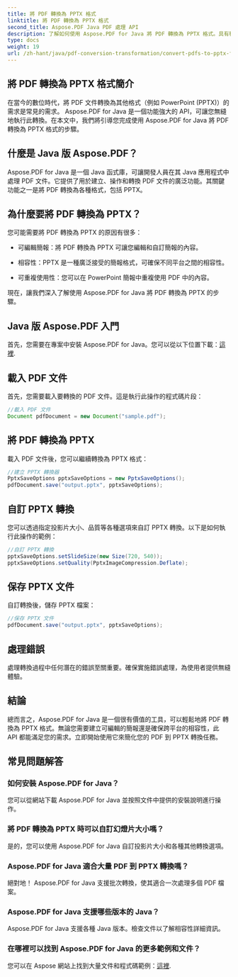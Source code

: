 ```yaml
---
title: 將 PDF 轉換為 PPTX 格式
linktitle: 將 PDF 轉換為 PPTX 格式
second_title: Aspose.PDF Java PDF 處理 API
description: 了解如何使用 Aspose.PDF for Java 將 PDF 轉換為 PPTX 格式。具有程式碼範例的逐步指南可實現無縫轉換。
type: docs
weight: 19
url: /zh-hant/java/pdf-conversion-transformation/convert-pdfs-to-pptx-format/
---
```


## 將 PDF 轉換為 PPTX 格式簡介

在當今的數位時代，將 PDF 文件轉換為其他格式（例如 PowerPoint (PPTX)）的需求是常見的需求。 Aspose.PDF for Java 是一個功能強大的 API，可讓您無縫地執行此轉換。在本文中，我們將引導您完成使用 Aspose.PDF for Java 將 PDF 轉換為 PPTX 格式的步驟。

## 什麼是 Java 版 Aspose.PDF？

Aspose.PDF for Java 是一個 Java 函式庫，可讓開發人員在其 Java 應用程式中處理 PDF 文件。它提供了用於建立、操作和轉換 PDF 文件的廣泛功能。其關鍵功能之一是將 PDF 轉換為各種格式，包括 PPTX。

## 為什麼要將 PDF 轉換為 PPTX？

您可能需要將 PDF 轉換為 PPTX 的原因有很多：

- 可編輯簡報：將 PDF 轉換為 PPTX 可讓您編輯和自訂簡報的內容。

- 相容性：PPTX 是一種廣泛接受的簡報格式，可確保不同平台之間的相容性。

- 可重複使用性：您可以在 PowerPoint 簡報中重複使用 PDF 中的內容。

現在，讓我們深入了解使用 Aspose.PDF for Java 將 PDF 轉換為 PPTX 的步驟。

## Java 版 Aspose.PDF 入門

首先，您需要在專案中安裝 Aspose.PDF for Java。您可以從以下位置下載：[這裡](https://releases.aspose.com/pdf/java/).

## 載入 PDF 文件

首先，您需要載入要轉換的 PDF 文件。這是執行此操作的程式碼片段：

```java
//載入 PDF 文件
Document pdfDocument = new Document("sample.pdf");
```

## 將 PDF 轉換為 PPTX

載入 PDF 文件後，您可以繼續轉換為 PPTX 格式：

```java
//建立 PPTX 轉換器
PptxSaveOptions pptxSaveOptions = new PptxSaveOptions();
pdfDocument.save("output.pptx", pptxSaveOptions);
```

## 自訂 PPTX 轉換

您可以透過指定投影片大小、品質等各種選項來自訂 PPTX 轉換。以下是如何執行此操作的範例：

```java
//自訂 PPTX 轉換
pptxSaveOptions.setSlideSize(new Size(720, 540));
pptxSaveOptions.setQuality(PptxImageCompression.Deflate);
```

## 保存 PPTX 文件

自訂轉換後，儲存 PPTX 檔案：

```java
//保存 PPTX 文件
pdfDocument.save("output.pptx", pptxSaveOptions);
```

## 處理錯誤

處理轉換過程中任何潛在的錯誤至關重要。確保實施錯誤處理，為使用者提供無縫體驗。

## 結論

總而言之，Aspose.PDF for Java 是一個很有價值的工具，可以輕鬆地將 PDF 轉換為 PPTX 格式。無論您需要建立可編輯的簡報還是確保跨平台的相容性，此 API 都能滿足您的需求。立即開始使用它來簡化您的 PDF 到 PPTX 轉換任務。

## 常見問題解答

### 如何安裝 Aspose.PDF for Java？

您可以從網站下載 Aspose.PDF for Java 並按照文件中提供的安裝說明進行操作。

### 將 PDF 轉換為 PPTX 時可以自訂幻燈片大小嗎？

是的，您可以使用 Aspose.PDF for Java 自訂投影片大小和各種其他轉換選項。

### Aspose.PDF for Java 適合大量 PDF 到 PPTX 轉換嗎？

絕對地！ Aspose.PDF for Java 支援批次轉換，使其適合一次處理多個 PDF 檔案。

### Aspose.PDF for Java 支援哪些版本的 Java？

Aspose.PDF for Java 支援各種 Java 版本。檢查文件以了解相容性詳細資訊。

### 在哪裡可以找到 Aspose.PDF for Java 的更多範例和文件？

您可以在 Aspose 網站上找到大量文件和程式碼範例：[這裡](https://reference.aspose.com/pdf/java/).